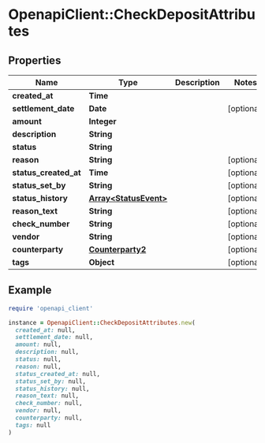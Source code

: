 # OpenapiClient::CheckDepositAttributes

## Properties

| Name | Type | Description | Notes |
| ---- | ---- | ----------- | ----- |
| **created_at** | **Time** |  |  |
| **settlement_date** | **Date** |  | [optional] |
| **amount** | **Integer** |  |  |
| **description** | **String** |  |  |
| **status** | **String** |  |  |
| **reason** | **String** |  | [optional] |
| **status_created_at** | **Time** |  | [optional] |
| **status_set_by** | **String** |  | [optional] |
| **status_history** | [**Array&lt;StatusEvent&gt;**](StatusEvent.md) |  | [optional] |
| **reason_text** | **String** |  | [optional] |
| **check_number** | **String** |  | [optional] |
| **vendor** | **String** |  | [optional] |
| **counterparty** | [**Counterparty2**](Counterparty2.md) |  | [optional] |
| **tags** | **Object** |  | [optional] |

## Example

```ruby
require 'openapi_client'

instance = OpenapiClient::CheckDepositAttributes.new(
  created_at: null,
  settlement_date: null,
  amount: null,
  description: null,
  status: null,
  reason: null,
  status_created_at: null,
  status_set_by: null,
  status_history: null,
  reason_text: null,
  check_number: null,
  vendor: null,
  counterparty: null,
  tags: null
)
```

